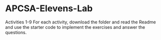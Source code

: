 # APCSA-Elevens-Lab
Activities 1-9
For each activity, download the folder and read the Readme and use the starter code to implement the exercises and answer the questions. 
